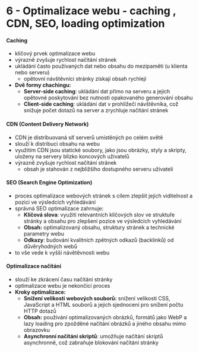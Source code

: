 # 6 - Optimalizace webu - caching , CDN, SEO, loading optimization
#### Caching
- klíčový prvek optimalizace webu
- výrazně zvyšuje rychlost načítání stránek
- ukládání často používaných dat nebo obsahu do mezipaměti (u klienta nebo serveru)
	- opětovní návštěvníci stránky získají obsah rychleji
- **Dvě formy chachingu:**
	- **Server-side caching**: ukládání dat přímo na serveru a jejich opětovné poskytování bez nutnosti opakovaného generování obsahu
	- **Client-side caching**: ukládání dat v prohlížeči návštěvníka, což snižuje počet dotazů na server a zrychluje načítání stránek
#### CDN (Content Delivery Network)
- CDN je distribuovaná síť serverů umístěných po celém světě
- slouží k distribuci obsahu na webu
- využitím CDN jsou statické soubory, jako jsou obrázky, styly a skripty, uloženy na servery blízko koncových uživatelů
- výrazně zvyšuje rychlost načítání stránek
	- obsah je stahován z nejbližšího dostupného serveru uživateli
#### SEO (Search Engine Optimization)
- proces optimalizace webových stránek s cílem zlepšit jejich viditelnost a pozici ve výsledcích vyhledávání
- správná SEO optimalizace zahrnuje:
	- **Klíčová slova**: využití relevantních klíčových slov ve struktuře stránky a obsahu pro zlepšení pozice ve výsledcích vyhledávání
	- **Obsah:** optimalizovaný obsahu, struktury stránek a technické parametry webu
	- **Odkazy**: budování kvalitních zpětných odkazů (backlinků) od důvěryhodných webů
- to vše vede k vyšší návětěvnosti webu
#### Optimalizace načítání
- slouží ke zkrácení času načítání stránky
- optimalizace webu je nekončící proces
- **Kroky optimalizace:**
	- **Snížení velikosti webových souborů:** snížení velikosti CSS, JavaScript a HTML souborů a jejich sjednocení pro snížení počtu HTTP dotazů
	- **Obsah:** používání optimalizovaných obrázků, formátů jako WebP a lazy loading pro zpožděné načítání obrázků a jiného obsahu mimo obrazovku
	- **Asynchronní načítání skriptů**: umožňuje načítání skriptů asynchronně, což zabraňuje blokování načítání stránky
